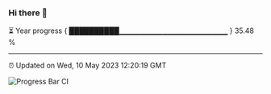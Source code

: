 ### Hi there 👋

⏳ Year progress { ██████████▁▁▁▁▁▁▁▁▁▁▁▁▁▁▁▁▁▁▁▁ } 35.48 %

---

⏰ Updated on Wed, 10 May 2023 12:20:19 GMT

![Progress Bar CI](https://github.com/liununu/liununu/workflows/Progress%20Bar%20CI/badge.svg)
